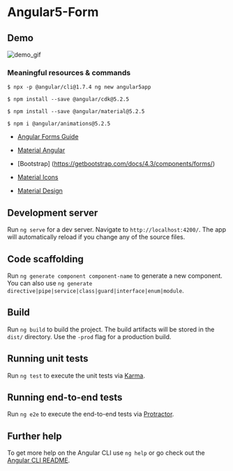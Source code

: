 # Angular5-Form

## Demo

![demo_gif](https://user-images.githubusercontent.com/56927809/95614195-badf4d00-0a2b-11eb-8e90-e3a7c77db488.gif)

### Meaningful resources & commands

`$ npx -p @angular/cli@1.7.4 ng new angular5app`

`$ npm install --save @angular/cdk@5.2.5`

`$ npm install --save @angular/material@5.2.5`

`$ npm i @angular/animations@5.2.5`


- [Angular Forms Guide](https://angular.io/guide/forms-overview)
- [Material Angular](https://v5.material.angular.io/)

- [Bootstrap] (https://getbootstrap.com/docs/4.3/components/forms/)

- [Material Icons](https://material.io/resources/icons/?style=baseline)
- [Material Design](https://google.github.io/material-design-icons/)


## Development server

Run `ng serve` for a dev server. Navigate to `http://localhost:4200/`. The app will automatically reload if you change any of the source files.

## Code scaffolding

Run `ng generate component component-name` to generate a new component. You can also use `ng generate directive|pipe|service|class|guard|interface|enum|module`.

## Build

Run `ng build` to build the project. The build artifacts will be stored in the `dist/` directory. Use the `-prod` flag for a production build.

## Running unit tests

Run `ng test` to execute the unit tests via [Karma](https://karma-runner.github.io).

## Running end-to-end tests

Run `ng e2e` to execute the end-to-end tests via [Protractor](http://www.protractortest.org/).

## Further help

To get more help on the Angular CLI use `ng help` or go check out the [Angular CLI README](https://github.com/angular/angular-cli/blob/master/README.md).
